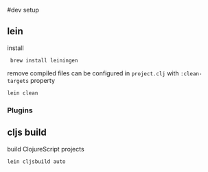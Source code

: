 #dev setup


## lein

install

```shell script
 brew install leiningen
```

remove compiled files can be configured in `project.clj` with `:clean-targets` property

```shell script
lein clean
```

### Plugins

## cljs build

build ClojureScript projects

```shell script
lein cljsbuild auto
```
